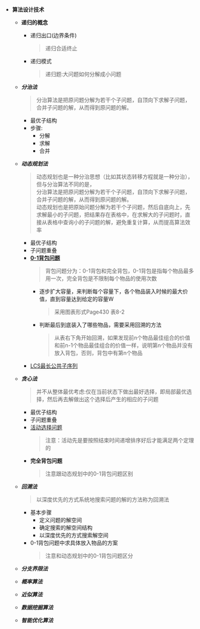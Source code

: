   + **算法设计技术**
    + **递归的概念**
      + 递归出口(边界条件)
        > 递归合适终止
      + 递归模式
        > 递归题:大问题如何分解成小问题
    + ***分治法***
      > 分治算法是把原问题分解为若干个子问题，自顶向下求解子问题，合并子问题的解，从而得到原问题的解。
      + 最优子结构
      + 步骤:
        + 分解
        + 求解
        + 合并
    + ***动态规划法***
      > 动态规划也是一种分治思想（比如其状态转移方程就是一种分治），但与分治算法不同的是，<br>
        分治算法是把原问题分解为若干个子问题，自顶向下求解子问题，合并子问题的解，从而得到原问题的解。<br>
        动态规划也是把原始问题分解为若干个子问题，然后自底向上，先求解最小的子问题，把结果存在表格中，在求解大的子问题时，直接从表格中查询小的子问题的解，避免重复计算，从而提高算法效率
      + 最优子结构
      + 子问题重叠
      + [**0-1背包问题**](https://www.jianshu.com/p/25f4a183ede5)
        > 背包问题分为：0-1背包和完全背包，0-1背包是指每个物品最多用一次，完全背包是不限制每个物品的使用次数
        + 逐步扩大容量，来判断每个容量下，各个物品装入时候的最大价值，直到容量达到给定的容量W
          > 采用图表形式Page430 表8-2
        + 判断最后到底装入了哪些物品，需要采用回溯的方法
          > 从表右下角开始回溯，如果发现前n个物品最佳组合的价值和前n-1个物品最佳组合的价值一样，说明第n个物品并没有放入背包，否则，背包中有第n个物品
      + [LCS最长公共子序列](https://www.bilibili.com/video/av7134874/?p=42)
    + ***贪心法***
      > 并不从整体最优考虑:仅在当前状态下做出最好选择，即局部最优选择，然后再去解做出这个选择后产生的相应的子问题
      + 最优子结构
      + 子问题重叠
      + [活动选择问题](https://www.bilibili.com/video/av7134874/?p=51)
        > 注意：活动先是要按照结束时间递增排序好后才能满足两个定理的
      + **完全背包问题**
        > 注意跟动态规划中的0-1背包问题区别
    + ***回溯法***
      > 以深度优先的方式系统地搜索问题的解的方法称为回溯法<br>
      + 基本步骤
        + 定义问题的解空间
        + 确定搜索的解空间结构
        + 以深度优先的方式搜索解空间
      + 0-1背包问题中求具体放入物品的方案
        > 注意和动态规划中的0-1背包问题区分
    + ***分支界限法***
    
    + ***概率算法***
    
    + ***近似算法***
    + ***数据挖掘算法***
    + ***智能优化算法***
